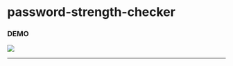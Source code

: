 # password-strength-checker

<h3> DEMO </h3>

<img src = "https://user-images.githubusercontent.com/84468462/212682542-c5918cfe-1a12-4155-8d18-aa5ca8b00923.png"/>
<hr>
<img src = "!https://user-images.githubusercontent.com/84468462/212682671-2888c24f-d7e9-400b-892a-7dc14e090427.png/>


